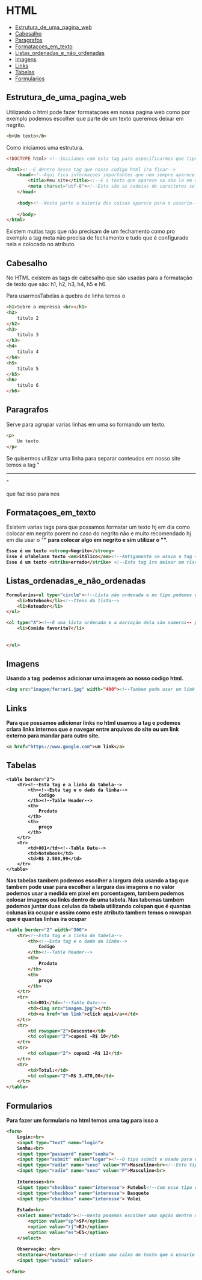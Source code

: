# HTML

* [Estrutura_de_uma_pagina_web](#Estrutura_de_uma_pagina_web)
* [Cabesalho](#Cabesalho)
* [Paragrafos](#Paragrafos)
* [Formataçoes_em_texto](#Formataçoes_em_texto)
* [Listas_ordenadas_e_não_ordenadas](#Listas_ordenadas_e_não_ordenadas)
* [Imagens](#Imagens)
* [Links](#Links)
* [Tabelas](#Tabelas)
* [Formularios](#Formularios)

## Estrutura_de_uma_pagina_web

Utilizando o html pode fazer formataçoes em nossa pagina web como por exemplo podemos escolher que parte de um texto queremos deixar em negrito.

```html
<b>Um texto</b>
```

Como iniciamos uma estrutura.

```html
<!DOCTYPE html> <!--Iniciamos com esta tag para especificarmos que tipo de documento é, apenas isso o navegador ja sabe que e o HTML5-->

<html><!--E dentro dessa tag que nosso codigo html ira ficar-->
    <head><!--Aqui fica informaçoes importantes que nem sempre aparece para o usuario-->
        <title>Meu site</title><!--E o texto que aparece na aba la em cima-->
        <meta charset="utf-8"><!--Esta são as cadeias de caracteres selecionadas e se não tiver alguns navegadores não conseguirão entender os acentos-->
    </head>
    
    <body><!--Nesta parte a maioria das coisas aparece para o usuario-->
        
    </body>
</html>
```

Existem mutias tags que não precisam de um fechamento como pro exemplo a tag meta não precisa de fechamento e tudo que é configurado nela e colocado no atributo.

## Cabesalho

No HTML existem as tags de cabesalho que são usadas para a formatação de texto que são: h1, h2, h3, h4, h5 e h6.

Para usarmosTabelas a quebra de linha temos o <br>

```html
<h1>Sobre a empressa <br></h1>
<h2>
    titulo 2
</h2>
<h3>
    titulo 3
</h3>
<h4>
    titulo 4
</h4>
<h5>
    titulo 5
</h5>
<h6>
    titulo 6
</h6>
```

## Paragrafos

Serve para agrupar varias linhas em uma so formando um texto.

```html
<p>
    Um texto
</p>
```

Se quisermos utilizar uma linha para separar conteudos em nosso site temos a tag "<hr>"

que faz isso para nos

## Formataçoes_em_texto

Existem varias tags para que possamos formatar um texto hj em dia como colocar em negrito porem no caso do negrito não e muito recomendado hj em dia usar o "<b>" para colocar algo em negrito e sim utilizar o "<strong>".

```html
Esse é um texto <strong>Negrito</strong>
Esse é uTabelasm texto <em>itálico</em><!--Antigamente se usava a tag <i> para deixar em italico porem hj em dia e mais recomendado usar a tag em-->
Esse é um texto <strike>errado</strike> <!--Esta tag ira deixar um risco em cima da palavra-->

```

## Listas_ordenadas_e_não_ordenadas

```html
Formularios<ul type="circle"><!--Lista não ordenada e no tipo podemos escolher os tipos de marcadores e tem circle, disc ou square-->
    <li>Notebook</li><!--Itens da lista-->
    <li>Roteador</li>
</ul>

<ol type="A"><!--E uma lista ordenada e a marcação dela são numeros-- pore tem outros como A de A a Z, 1 que e o default, a de a ate z, I ira mostrar numeros romanos e i mostrara numeros romanos em minusculo-->
    <li>Comida favorita?</li>
    
    
</ol>
```

## Imagens

Usando a tag <img> podemos adicionar uma imagem ao nosso codigo html.

```html
<img src="imagem/ferrari.jpg" width-"400"><!--Tambem pode usar um link da web para adicionarmos a imagem, utiliando width podemos mexer na largura e com hight podemos mexer na altura-->
```

## Links

Para que possamos adicionar links no html usamos a tag <a> e podemos criara links internos que e navegar entre arquivos do site ou um link externo para mandar para outro site.

```html
<a href="https://www.google.com">um link</a>
```

## Tabelas

```
<table border="2">
    <tr><!--Esta tag e a linha da tabela-->
        <th><!--Esta tag e o dado da linha-->
            Codígo
        </th><!--Table Header-->
        <th>
            Produto
        </th>
        <th>
            preço
        </th>
    </tr>
    <tr>
    	<td>001</td><!--Table Date-->
        <td>Notebook</td>
        <td>R$ 2.500,99</td>
    </tr>
</table>
```

Nas tabelas tambem podemos escolher a largura dela usando a tag <width> que tambem pode usar para escolher a largura das imagens e no valor podemos usar a medida em pixel em porcentagem, tambem podemos colocar imagens ou links dentro de uma tabela. Nas tabemas tambem podemos juntar duas celulas da tabela utilizando colspan que é quantas colunas ira ocupar e assim como este atributo tambem temos o rowspan que é quantas linhas ira ocupar

```html
<table border="2" width="300">
    <tr><!--Esta tag e a linha da tabela-->
        <th><!--Esta tag e o dado da linha-->
            Codígo
        </th><!--Table Header-->
        <th>
            Produto
        </th>
        <th>
            preço
        </th>
    </tr>
    <tr>
    	<td>001</td><!--Table Date-->
        <td><img src="imagem.jpg"></td>
        <td><a href="um link">click aqui</a></td>
    </tr>
    <tr>
    	<td rowspan="2">Desconto</td>
        <td colspan="2">cupom1 -R$ 10</td>
    </tr>
    <tr>
    	<td colspan="2"> cupom2 -R$ 12</td>
    </tr>
    <tr>
    	<td>Total:</td>
        <td colspan="2">R$ 3.478,00</td>
    </tr>
</table>
```

## Formularios

Para fazer um formulario no html temos uma tag para isso a<form>

```html
<form>
    Login:<br>
    <input type="text" name="login">
    Senha:<br>
    <input type="password" name="senha">
    <input type="submit" value="logar"><!--O tipo submit e usado para um botão que envia informaçoes-->
    <input type="radio" name="sexo" value="M">Masculino<br><!--Este tipo e aquelas bolinhas podemos escolher-->
    <input type="radio" name="sexo" value="F">Masculino<br>
    
    Interesses<br>
    <input type="checkbox" name="interesse"> Futebol<!--Com esse tipo o usuario poderia escolher mais de uma opção-->
    <input type="checkbox" name="interesse"> Basquete
    <input type="checkbox" name="interesse"> Volei
    
    Estado<br>
    <select name="estado"><!--Nesta podemos escolher uma opção dentro de uma lista com varias alternaticas, ela e recomendado quando a lista e muito grande-->
        <option value="sp">SP</option>
        <option value="rj">RJ</option>
        <option value="es">ES</option>
    </select>
    
    Observação: <br>
    <textarea></textarea><!--E criado uma caixa de texto que o usuario pode controlar o tamanho-->
    <input type="submit" value=>
    
</form>
```


